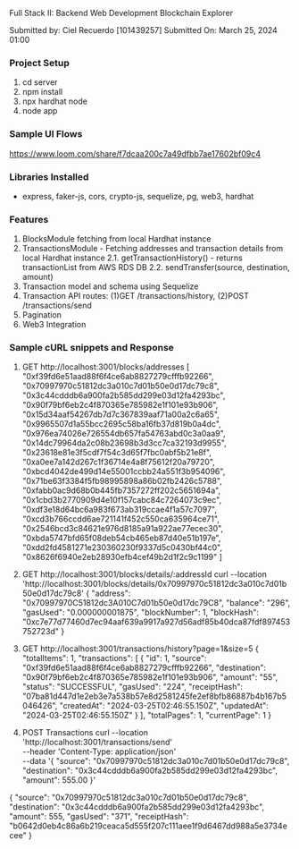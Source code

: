 Full Stack II: Backend Web Development Blockchain Explorer

Submitted by: Ciel Recuerdo [101439257]
Submitted On: March 25, 2024  01:00

### Project Setup
1. cd server
2. npm install
3. npx hardhat node
4. node app

### Sample UI Flows
https://www.loom.com/share/f7dcaa200c7a49dfbb7ae17602bf09c4

### Libraries Installed
- express, faker-js, cors, crypto-js, sequelize, pg, web3, hardhat

### Features
1. BlocksModule fetching from local Hardhat instance
2. TransactionsModule - Fetching addresses and transaction details from local Hardhat instance
2.1. getTransactionHistory() - returns transactionList from AWS RDS DB
2.2. sendTransfer(source, destination, amount)
3. Transaction model and schema using Sequelize
4. Transaction API routes: (1)GET /transactions/history, (2)POST /transactions/send
5. Pagination
6. Web3 Integration

### Sample cURL snippets and Response
1. GET http://localhost:3001/blocks/addresses
[
    "0xf39fd6e51aad88f6f4ce6ab8827279cfffb92266",
    "0x70997970c51812dc3a010c7d01b50e0d17dc79c8",
    "0x3c44cdddb6a900fa2b585dd299e03d12fa4293bc",
    "0x90f79bf6eb2c4f870365e785982e1f101e93b906",
    "0x15d34aaf54267db7d7c367839aaf71a00a2c6a65",
    "0x9965507d1a55bcc2695c58ba16fb37d819b0a4dc",
    "0x976ea74026e726554db657fa54763abd0c3a0aa9",
    "0x14dc79964da2c08b23698b3d3cc7ca32193d9955",
    "0x23618e81e3f5cdf7f54c3d65f7fbc0abf5b21e8f",
    "0xa0ee7a142d267c1f36714e4a8f75612f20a79720",
    "0xbcd4042de499d14e55001ccbb24a551f3b954096",
    "0x71be63f3384f5fb98995898a86b02fb2426c5788",
    "0xfabb0ac9d68b0b445fb7357272ff202c5651694a",
    "0x1cbd3b2770909d4e10f157cabc84c7264073c9ec",
    "0xdf3e18d64bc6a983f673ab319ccae4f1a57c7097",
    "0xcd3b766ccdd6ae721141f452c550ca635964ce71",
    "0x2546bcd3c84621e976d8185a91a922ae77ecec30",
    "0xbda5747bfd65f08deb54cb465eb87d40e51b197e",
    "0xdd2fd4581271e230360230f9337d5c0430bf44c0",
    "0x8626f6940e2eb28930efb4cef49b2d1f2c9c1199"
]

2. GET http://localhost:3001/blocks/details/:addressId
curl --location 'http://localhost:3001/blocks/details/0x70997970c51812dc3a010c7d01b50e0d17dc79c8'
{
    "address": "0x70997970C51812dc3A010C7d01b50e0d17dc79C8",
    "balance": "296",
    "gasUsed": "0.000000001875",
    "blockNumber": 1,
    "blockHash": "0xc7e77d77460d7ec94aaf639a9917a927d56adf85b40dca87fdf897453752723d"
}

3. GET http://localhost:3001/transactions/history?page=1&size=5
{
    "totalItems": 1,
    "transactions": [
        {
            "id": 1,
            "source": "0xf39fd6e51aad88f6f4ce6ab8827279cfffb92266",
            "destination": "0x90f79bf6eb2c4f870365e785982e1f101e93b906",
            "amount": "55",
            "status": "SUCCESSFUL",
            "gasUsed": "224",
            "receiptHash": "07ba81d447d1e2eb3e7a538b57e8d2581245fe2ef8bfb86887b4b167b5046426",
            "createdAt": "2024-03-25T02:46:55.150Z",
            "updatedAt": "2024-03-25T02:46:55.150Z"
        }
    ],
    "totalPages": 1,
    "currentPage": 1
}

4. POST Transactions
curl --location 'http://localhost:3001/transactions/send' \
--header 'Content-Type: application/json' \
--data '{
    "source": "0x70997970c51812dc3a010c7d01b50e0d17dc79c8",
    "destination": "0x3c44cdddb6a900fa2b585dd299e03d12fa4293bc",
    "amount": 555.00
}'

{
    "source": "0x70997970c51812dc3a010c7d01b50e0d17dc79c8",
    "destination": "0x3c44cdddb6a900fa2b585dd299e03d12fa4293bc",
    "amount": 555,
    "gasUsed": "371",
    "receiptHash": "b0642d0eb4c86a6b219ceaca5d555f207c111aee1f9d6467dd988a5e3734ecee"
}